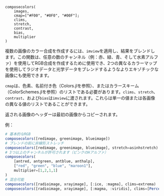 ```
composecolors(
    images,
    cmap=["#F00", "#0F0", "#00F"];
    clims,
    stretch,
    contrast,
    bias,
    multiplier
)
```

複数の画像のカラー合成を作成するには、`imview`を適用し、結果をブレンドします。この関数は、任意の数のチャンネル（例：赤、緑、青、そして水素アルファ）を使用してRGB合成を作成するために使用でき、2つの異なるカラーマップを使用してラジオデータと光学データをブレンドするようなよりエキゾチックな画像にも使用できます。

`cmap`は、色素、名前付き色（Colors.jlを参照）、またはカラースキーム（ColorSchemes.jlを参照）のリストである必要があります。`clims`、`stretch`、`contrast`、および`bias`は`imview`に渡されます。これらは単一の値または各画像の異なる値のリストであることができます。

返される画像のヘッダーは最初の画像からコピーされます。

例：

```julia
# 基本的なRGB
composecolors([redimage, greenimage, blueimage])
# ブレンドの前に非線形ストレッチ
composecolors([redimage, greenimage, blueimage], stretch=asinhstretch)
# 3つ以上のチャンネルが許可されます（ピンクのHアルファ）
composecolors(
    [antred, antgreen, antblue, anthalp],
    ["red", "green", "blue", "maroon1"],
    multiplier=[1,2,1,1]
)
# 混合可能
composecolors([radioimage, xrayimage], [:ice, :magma], clims=extrema)
composecolors([radioimage, xrayimage], [:magma, :viridis], clims=[Percent(99), Zscale()])
```
